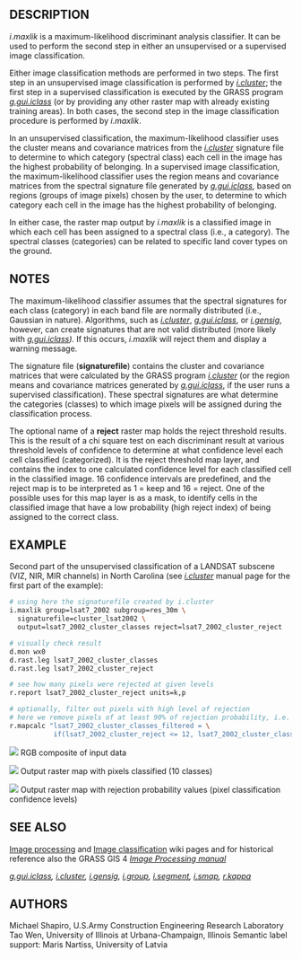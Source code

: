 ## DESCRIPTION

*i.maxlik* is a maximum-likelihood discriminant analysis classifier. It
can be used to perform the second step in either an unsupervised or a
supervised image classification.

Either image classification methods are performed in two steps. The
first step in an unsupervised image classification is performed by
*[i.cluster](i.cluster.md)*; the first step in a supervised
classification is executed by the GRASS program
*[g.gui.iclass](g.gui.iclass.md)* (or by providing any other raster map
with already existing training areas). In both cases, the second step in
the image classification procedure is performed by *i.maxlik*.

In an unsupervised classification, the maximum-likelihood classifier
uses the cluster means and covariance matrices from the
*[i.cluster](i.cluster.md)* signature file to determine to which
category (spectral class) each cell in the image has the highest
probability of belonging. In a supervised image classification, the
maximum-likelihood classifier uses the region means and covariance
matrices from the spectral signature file generated by
*[g.gui.iclass](g.gui.iclass.md)*, based on regions (groups of image
pixels) chosen by the user, to determine to which category each cell in
the image has the highest probability of belonging.

In either case, the raster map output by *i.maxlik* is a classified
image in which each cell has been assigned to a spectral class (i.e., a
category). The spectral classes (categories) can be related to specific
land cover types on the ground.

## NOTES

The maximum-likelihood classifier assumes that the spectral signatures
for each class (category) in each band file are normally distributed
(i.e., Gaussian in nature). Algorithms, such as
*[i.cluster](i.cluster.md)*, *[g.gui.iclass](g.gui.iclass.md)*, or
*[i.gensig](i.gensig.md)*, however, can create signatures that are not
valid distributed (more likely with *[g.gui.iclass](g.gui.iclass.md)).*
If this occurs, *i.maxlik* will reject them and display a warning
message.

The signature file (**signaturefile**) contains the cluster and
covariance matrices that were calculated by the GRASS program
*[i.cluster](i.cluster.md)* (or the region means and covariance matrices
generated by *[g.gui.iclass](g.gui.iclass.md)*, if the user runs a
supervised classification). These spectral signatures are what determine
the categories (classes) to which image pixels will be assigned during
the classification process.

The optional name of a **reject** raster map holds the reject threshold
results. This is the result of a chi square test on each discriminant
result at various threshold levels of confidence to determine at what
confidence level each cell classified (categorized). It is the reject
threshold map layer, and contains the index to one calculated confidence
level for each classified cell in the classified image. 16 confidence
intervals are predefined, and the reject map is to be interpreted as 1 =
keep and 16 = reject. One of the possible uses for this map layer is as
a mask, to identify cells in the classified image that have a low
probability (high reject index) of being assigned to the correct class.

## EXAMPLE

Second part of the unsupervised classification of a LANDSAT subscene
(VIZ, NIR, MIR channels) in North Carolina (see
*[i.cluster](i.cluster.md)* manual page for the first part of the
example):

```bash
# using here the signaturefile created by i.cluster
i.maxlik group=lsat7_2002 subgroup=res_30m \
  signaturefile=cluster_lsat2002 \
  output=lsat7_2002_cluster_classes reject=lsat7_2002_cluster_reject

# visually check result
d.mon wx0
d.rast.leg lsat7_2002_cluster_classes
d.rast.leg lsat7_2002_cluster_reject

# see how many pixels were rejected at given levels
r.report lsat7_2002_cluster_reject units=k,p

# optionally, filter out pixels with high level of rejection
# here we remove pixels of at least 90% of rejection probability, i.e. categories 12-16
r.mapcalc "lsat7_2002_cluster_classes_filtered = \
           if(lsat7_2002_cluster_reject <= 12, lsat7_2002_cluster_classes, null())"
```

![](i_maxlik_rgb.png)
RGB composite of input data

![](i_maxlik_classes.png)
Output raster map with pixels classified (10 classes)

![](i_maxlik_rejection.png)
Output raster map with rejection probability values (pixel
classification confidence levels)

## SEE ALSO

[Image processing](https://grasswiki.osgeo.org/wiki/Image_processing)
and [Image
classification](https://grasswiki.osgeo.org/wiki/Image_classification)
wiki pages and for historical reference also the GRASS GIS 4 *[Image
Processing
manual](https://grass.osgeo.org/gdp/imagery/grass4_image_processing.pdf)*

*[g.gui.iclass](g.gui.iclass.md), [i.cluster](i.cluster.md),
[i.gensig](i.gensig.md), [i.group](i.group.md),
[i.segment](i.segment.md), [i.smap](i.smap.md), [r.kappa](r.kappa.md)*

## AUTHORS

Michael Shapiro, U.S.Army Construction Engineering Research Laboratory
Tao Wen, University of Illinois at Urbana-Champaign, Illinois
Semantic label support: Maris Nartiss, University of Latvia
